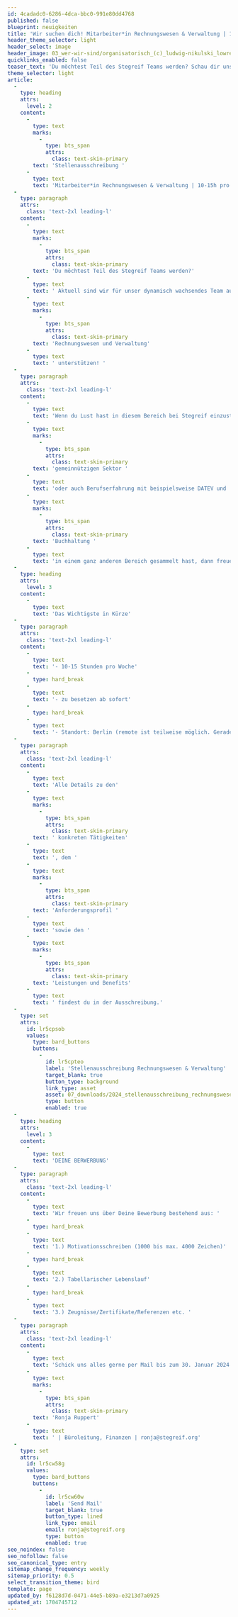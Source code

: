```yaml
---
id: 4cadadc0-6286-4dca-bbc0-991e80dd4768
published: false
blueprint: neuigkeiten
title: 'Wir suchen dich! Mitarbeiter*in Rechnungswesen & Verwaltung | 10-15h pro Woche'
header_theme_selector: light
header_select: image
header_image: 03_wer-wir-sind/organisatorisch_(c)_ludwig-nikulski_lowres.jpg
quicklinks_enabled: false
teaser_text: 'Du möchtest Teil des Stegreif Teams werden? Schau dir unsere aktuelle Stellenausschreibung RECHNUNGSWESEN & VERWALTUNG an und bewirb dich bis zum 30. Januar 2024!'
theme_selector: light
article:
  -
    type: heading
    attrs:
      level: 2
    content:
      -
        type: text
        marks:
          -
            type: bts_span
            attrs:
              class: text-skin-primary
        text: 'Stellenausschreibung '
      -
        type: text
        text: 'Mitarbeiter*in Rechnungswesen & Verwaltung | 10-15h pro Woche'
  -
    type: paragraph
    attrs:
      class: 'text-2xl leading-l'
    content:
      -
        type: text
        marks:
          -
            type: bts_span
            attrs:
              class: text-skin-primary
        text: 'Du möchtest Teil des Stegreif Teams werden?'
      -
        type: text
        text: ' Aktuell sind wir für unser dynamisch wachsendes Team auf der Suche nach einer engagierten Mitarbeiter*in, die uns im Bereich '
      -
        type: text
        marks:
          -
            type: bts_span
            attrs:
              class: text-skin-primary
        text: 'Rechnungswesen und Verwaltung'
      -
        type: text
        text: ' unterstützen! '
  -
    type: paragraph
    attrs:
      class: 'text-2xl leading-l'
    content:
      -
        type: text
        text: 'Wenn du Lust hast in diesem Bereich bei Stegreif einzusteigen, eventuell schon einige Erfahrungen im '
      -
        type: text
        marks:
          -
            type: bts_span
            attrs:
              class: text-skin-primary
        text: 'gemeinnützigen Sektor '
      -
        type: text
        text: 'oder auch Berufserfahrung mit beispielsweise DATEV und '
      -
        type: text
        marks:
          -
            type: bts_span
            attrs:
              class: text-skin-primary
        text: 'Buchhaltung '
      -
        type: text
        text: 'in einem ganz anderen Bereich gesammelt hast, dann freuen wir uns sehr darauf dich kennenzulernen.'
  -
    type: heading
    attrs:
      level: 3
    content:
      -
        type: text
        text: 'Das Wichtigste in Kürze'
  -
    type: paragraph
    attrs:
      class: 'text-2xl leading-l'
    content:
      -
        type: text
        text: '- 10-15 Stunden pro Woche'
      -
        type: hard_break
      -
        type: text
        text: '- zu besetzen ab sofort'
      -
        type: hard_break
      -
        type: text
        text: '- Standort: Berlin (remote ist teilweise möglich. Gerade im Bereich Buchhaltung benötigt es jedoch auch Anwesenheiten im Vereinsbüro)'
  -
    type: paragraph
    attrs:
      class: 'text-2xl leading-l'
    content:
      -
        type: text
        text: 'Alle Details zu den'
      -
        type: text
        marks:
          -
            type: bts_span
            attrs:
              class: text-skin-primary
        text: ' konkreten Tätigkeiten'
      -
        type: text
        text: ', dem '
      -
        type: text
        marks:
          -
            type: bts_span
            attrs:
              class: text-skin-primary
        text: 'Anforderungsprofil '
      -
        type: text
        text: 'sowie den '
      -
        type: text
        marks:
          -
            type: bts_span
            attrs:
              class: text-skin-primary
        text: 'Leistungen und Benefits'
      -
        type: text
        text: ' findest du in der Ausschreibung.'
  -
    type: set
    attrs:
      id: lr5cpsob
      values:
        type: bard_buttons
        buttons:
          -
            id: lr5cpteo
            label: 'Stellenausschreibung Rechnungswesen & Verwaltung'
            target_blank: true
            button_type: background
            link_type: asset
            asset: 07_downloads/2024_stellenausschreibung_rechnungswesen.pdf
            type: button
            enabled: true
  -
    type: heading
    attrs:
      level: 3
    content:
      -
        type: text
        text: 'DEINE BERWERBUNG'
  -
    type: paragraph
    attrs:
      class: 'text-2xl leading-l'
    content:
      -
        type: text
        text: 'Wir freuen uns über Deine Bewerbung bestehend aus: '
      -
        type: hard_break
      -
        type: text
        text: '1.) Motivationsschreiben (1000 bis max. 4000 Zeichen)'
      -
        type: hard_break
      -
        type: text
        text: '2.) Tabellarischer Lebenslauf'
      -
        type: hard_break
      -
        type: text
        text: '3.) Zeugnisse/Zertifikate/Referenzen etc. '
  -
    type: paragraph
    attrs:
      class: 'text-2xl leading-l'
    content:
      -
        type: text
        text: 'Schick uns alles gerne per Mail bis zum 30. Januar 2024 an '
      -
        type: text
        marks:
          -
            type: bts_span
            attrs:
              class: text-skin-primary
        text: 'Ronja Ruppert'
      -
        type: text
        text: ' | Büroleitung, Finanzen | ronja@stegreif.org'
  -
    type: set
    attrs:
      id: lr5cw58g
      values:
        type: bard_buttons
        buttons:
          -
            id: lr5cw60w
            label: 'Send Mail'
            target_blank: true
            button_type: lined
            link_type: email
            email: ronja@stegreif.org
            type: button
            enabled: true
seo_noindex: false
seo_nofollow: false
seo_canonical_type: entry
sitemap_change_frequency: weekly
sitemap_priority: 0.5
select_transition_theme: bird
template: page
updated_by: f6128d7d-0471-44e5-b89a-e3213d7a0925
updated_at: 1704745712
---
```

